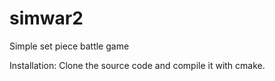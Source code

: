# simwar2
Simple set piece battle game

Installation:
Clone the source code and compile it with cmake.
